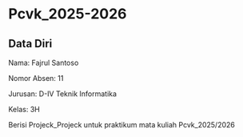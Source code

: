 # Pcvk_2025-2026
## Data Diri

Nama: Fajrul Santoso

Nomor Absen: 11

Jurusan: D-IV Teknik Informatika

Kelas: 3H

Berisi Projeck_Projeck untuk praktikum mata kuliah Pcvk_2025/2026
